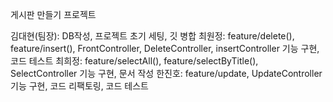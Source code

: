 게시판 만들기 프로젝트


김대현(팀장): DB작성, 프로젝트 초기 세팅, 깃 병합
최원정: feature/delete(), feature/insert(), FrontController, DeleteController, insertController 기능 구현, 코드 테스트
최희정: feature/selectAll(), feature/selectByTitle(), SelectController 기능 구현, 문서 작성
한진호: feature/update, UpdateController 기능 구현, 코드 리팩토링, 코드 테스트

